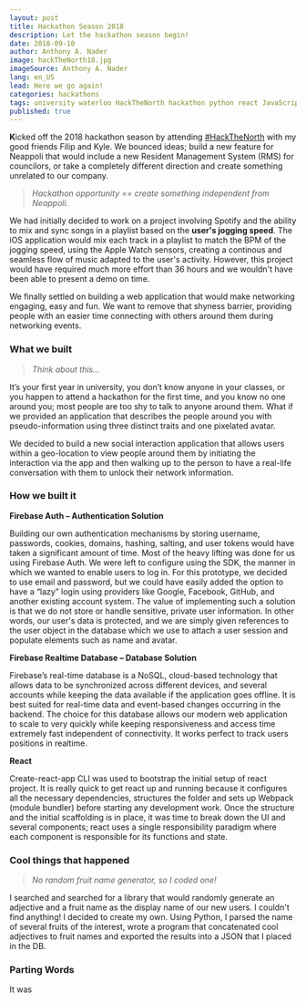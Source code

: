 ```yaml
---
layout: post
title: Hackathon Season 2018
description: Let the hackathon season begin!
date: 2018-09-10
author: Anthony A. Nader
image: hackTheNorth18.jpg
imageSource: Anthony A. Nader
lang: en_US
lead: Here we go again!
categories: hackathons
tags: university waterloo HackTheNorth hackathon python react JavaScript node firebae
published: true
---
```


<b>K</b>icked off the 2018 hackathon season by attending <a class="pink-hover" href="https://hackthenorth.com/" target="_blank">#HackTheNorth</a> with my good friends Filip and Kyle. We bounced ideas; build a new feature for Neappoli that would include a new Resident Management System (RMS) for councilors, or take a completely different direction and create something unrelated to our company.

> _Hackathon opportunity == create something independent from Neappoli._


We had initially decided to work on a project involving Spotify and the ability to mix and sync songs in a playlist based on the <b>user's jogging speed</b>. The iOS application would mix each track in a playlist to match the BPM of the jogging speed, using the Apple Watch sensors, creating a continous and seamless flow of music adapted to the user's activity. However, this project would have required much more effort than 36 hours and we wouldn't have been able to present a demo on time.

We finally settled on building a web application that would make networking engaging, easy and fun. We want to remove that shyness barrier, providing people with an easier time connecting with others around them during networking events.

### What we built

> _Think about this..._

It’s your first year in university, you don’t know anyone in your classes, or you happen to attend a hackathon for the first time, and you know no one around you; most people are too shy to talk to anyone around them. What if we provided an application that describes the people around you with pseudo-information using three distinct traits and one pixelated avatar.

We decided to build a new social interaction application that allows users within a geo-location to view people around them by initiating the interaction via the app and then walking up to the person to have a real-life conversation with them to unlock their network information.

### How we built it

<b>Firebase Auth – Authentication Solution</b>

Building our own authentication mechanisms by storing username, passwords, cookies, domains, hashing, salting, and user tokens would have taken a significant amount of time.  Most of the heavy lifting was done for us using Firebase Auth. We were left to configure using the SDK, the manner in which we wanted to enable users to log in. For this prototype, we decided to use email and password, but we could have easily added the option to have a “lazy” login using providers like Google, Facebook, GitHub, and another existing account system. The value of implementing such a solution is that we do not store or handle sensitive, private user information. In other words, our user's data is protected, and we are simply given references to the user object in the database which we use to attach a user session and populate elements such as name and avatar.

<b>Firebase Realtime Database – Database Solution</b>

Firebase’s real-time database is a NoSQL, cloud-based technology that allows data to be synchronized across different devices, and several accounts while keeping the data available if the application goes offline. It is best suited for real-time data and event-based changes occurring in the backend. The choice for this database allows our modern web application to scale to very quickly while keeping responsiveness and access time extremely fast independent of connectivity. It works perfect to track users positions in realtime.


<b>React</b>

Create-react-app CLI was used to bootstrap the initial setup of react project. It is really quick to get react up and running because it configures all the necessary dependencies, structures the folder and sets up Webpack (module bundler) before starting any development work. Once the structure and the initial scaffolding is in place, it was time to break down the UI and several components; react uses a single responsibility paradigm where each component is responsible for its functions and state.


### Cool things that happened

> _No random fruit name generator, so I coded one!_

I searched and searched for a library that would randomly generate an adjective and a fruit name as the display name of our new users. I couldn't find anything! I decided to create my own. Using Python, I parsed the name of several fruits of the interest, wrote a program that concatenated cool adjectives to fruit names and exported the results into a JSON that I placed in the DB.

### Parting Words

It was 
